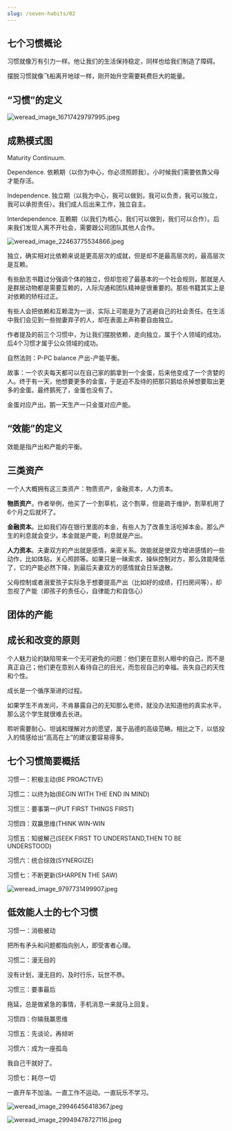 ```yaml
---
slug: /seven-habits/02
---
```


## 七个习惯概论

习惯就像万有引力一样。他让我们的生活保持稳定，同样也给我们制造了障碍。



摆脱习惯就像飞船离开地球一样，刚开始升空需要耗费巨大的能量。



## “习惯”的定义

![weread_image_16717429797995.jpeg](第二章+习惯概论+c4ebfb6a-0c53-4b93-8a7a-ec0ed922ec57/weread_image_16717429797995.jpeg)

## 成熟模式图

Maturity Continuum.

Dependence.  依赖期（以你为中心，你必须照顾我）。小时候我们需要依靠父母才能存活。

Independence. 独立期（以我为中心，我可以做到，我可以负责，我可以独立，我可以承担责任）。我们成人后出来工作，独立自主。

Interdependence. 互赖期（以我们为核心，我们可以做到，我们可以合作）。后来我们发现人离不开社会，需要跟公司团队其他人合作。

![weread_image_22463775534866.jpeg](第二章+习惯概论+c4ebfb6a-0c53-4b93-8a7a-ec0ed922ec57/weread_image_22463775534866.jpeg)

独立，确实相对比依赖来说是更高层次的成就，但是却不是最高层次的，最高层次是互赖。



有些励志书籍过分强调个体的独立，但却忽视了最基本的一个社会规则，那就是人是群居动物都是需要互赖的，人际沟通和团队精神是很重要的。那些书籍其实上是对依赖的矫枉过正。



有些人会把依赖和互赖混为一谈，实际上可能是为了逃避自己的社会责任。在生活中我们会见到一些抛妻弃子的人，却在表面上声称要自由独立。



作者提及的前三个习惯中，为让我们摆脱依赖，走向独立，属于个人领域的成功，后4个习惯才属于公众领域的成功。



自然法则：P-PC balance 产出-产能平衡。

故事：一个农夫每天都可以在自己家的鹅拿到一个金蛋，后来他变成了一个贪婪的人。终于有一天，他想要更多的金蛋，于是迫不及待的把那只鹅给杀掉想要取出更多的金蛋。最终鹅死了，金蛋也没有了。

金蛋对应产出。鹅一天生产一只金蛋对应产能。

## “效能”的定义

效能是指产出和产能的平衡。

## 三类资产

一个人大概拥有这三类资产：物质资产，金融资本，人力资本。

**物质资产**。作者举例，他买了一个割草机，这个割草，但是疏于维护，割草机用了6个月之后就坏了。

**金融资本**。比如我们存在银行里面的本金，有些人为了改善生活吃掉本金。那么产生的利息就会变少。本金就是产能，利息就是产出。

**人力资本**。夫妻双方的产出就是感情，亲密关系。效能就是使双方增进感情的一些动作，比如体贴，关心照顾等。如果只是一昧索求，操纵控制对方，那么效能降低了，它的产能必然下降，到最后夫妻双方的感情就会日渐退散。

父母控制或者溺爱孩子实际急于想要提高产出（比如好的成绩，打扫房间等），却忽视了产能（即孩子的责任心，自律能力和自信心）

## 团体的产能

## 成长和改变的原则

个人魅力论的缺陷带来一个无可避免的问题：他们更在意别人眼中的自己，而不是真正自己；他们更在意别人看待自己的目光，而忽视自己的幸福。丧失自己的天性和个性。



成长是一个循序渐进的过程。



如果学生不肯发问，不肯暴露自己的无知那么老师，就没办法知道他的真实水平，那么这个学生就很难去长进。



聆听需要耐心、坦诚和理解对方的愿望，属于品德的高级范畴。相比之下，以低投入的情感给出“高高在上”的建议要容易得多。

## 七个习惯简要概括

习惯一：积极主动(BE PROACTIVE)

习惯二：以终为始(BEGIN WITH THE END IN MIND)

习惯三：要事第一(PUT FIRST THINGS FIRST)

习惯四：双赢思维(THINK WIN-WIN

习惯五：知彼解己(SEEK FIRST TO UNDERSTAND,THEN TO BE UNDERSTOOD)

习惯六：统合综效(SYNERGIZE)

习惯七：不断更新(SHARPEN THE SAW)

![weread_image_9797731499907.jpeg](第二章+习惯概论+c4ebfb6a-0c53-4b93-8a7a-ec0ed922ec57/weread_image_9797731499907.jpeg)

## 低效能人士的七个习惯

习惯一：消极被动

把所有矛头和问题都指向别人，即受害者心理。

习惯二：漫无目的

没有计划，漫无目的，及时行乐，玩世不恭。

习惯三：要事最后

拖延，总是做紧急的事情，手机消息一来就马上回复。

习惯四：你输我赢思维

习惯五：先谈论，再倾听

习惯六：成为一座孤岛

我自己干就好了。

习惯七：耗尽一切

一直开车不加油。一直工作不运动。一直玩乐不学习。

![weread_image_29946456418367.jpeg](第二章+习惯概论+c4ebfb6a-0c53-4b93-8a7a-ec0ed922ec57/weread_image_29946456418367.jpeg)

![weread_image_29949478727116.jpeg](第二章+习惯概论+c4ebfb6a-0c53-4b93-8a7a-ec0ed922ec57/weread_image_29949478727116.jpeg)



